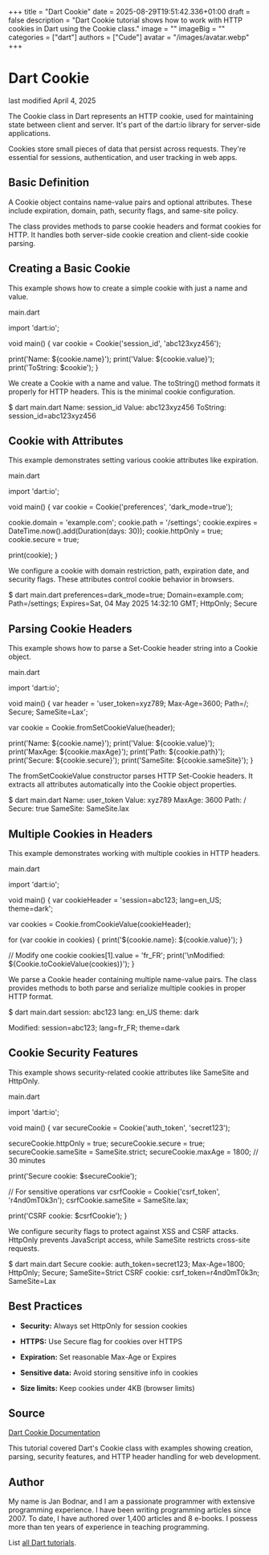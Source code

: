 +++
title = "Dart Cookie"
date = 2025-08-29T19:51:42.336+01:00
draft = false
description = "Dart Cookie tutorial shows how to work with HTTP cookies in Dart using the Cookie class."
image = ""
imageBig = ""
categories = ["dart"]
authors = ["Cude"]
avatar = "/images/avatar.webp"
+++

# Dart Cookie

last modified April 4, 2025

The Cookie class in Dart represents an HTTP cookie, used for
maintaining state between client and server. It's part of the
dart:io library for server-side applications.

Cookies store small pieces of data that persist across requests. They're
essential for sessions, authentication, and user tracking in web apps.

## Basic Definition

A Cookie object contains name-value pairs and optional attributes.
These include expiration, domain, path, security flags, and same-site policy.

The class provides methods to parse cookie headers and format cookies for HTTP.
It handles both server-side cookie creation and client-side cookie parsing.

## Creating a Basic Cookie

This example shows how to create a simple cookie with just a name and value.

main.dart
  

import 'dart:io';

void main() {
  var cookie = Cookie('session_id', 'abc123xyz456');
  
  print('Name: ${cookie.name}');
  print('Value: ${cookie.value}');
  print('ToString: $cookie');
}

We create a Cookie with a name and value. The toString() method formats it
properly for HTTP headers. This is the minimal cookie configuration.

$ dart main.dart
Name: session_id
Value: abc123xyz456
ToString: session_id=abc123xyz456

## Cookie with Attributes

This example demonstrates setting various cookie attributes like expiration.

main.dart
  

import 'dart:io';

void main() {
  var cookie = Cookie('preferences', 'dark_mode=true');
  
  cookie.domain = 'example.com';
  cookie.path = '/settings';
  cookie.expires = DateTime.now().add(Duration(days: 30));
  cookie.httpOnly = true;
  cookie.secure = true;
  
  print(cookie);
}

We configure a cookie with domain restriction, path, expiration date, and
security flags. These attributes control cookie behavior in browsers.

$ dart main.dart
preferences=dark_mode=true; Domain=example.com; Path=/settings; Expires=Sat, 04 May 2025 14:32:10 GMT; HttpOnly; Secure

## Parsing Cookie Headers

This example shows how to parse a Set-Cookie header string into a Cookie object.

main.dart
  

import 'dart:io';

void main() {
  var header = 'user_token=xyz789; Max-Age=3600; Path=/; Secure; SameSite=Lax';
  
  var cookie = Cookie.fromSetCookieValue(header);
  
  print('Name: ${cookie.name}');
  print('Value: ${cookie.value}');
  print('MaxAge: ${cookie.maxAge}');
  print('Path: ${cookie.path}');
  print('Secure: ${cookie.secure}');
  print('SameSite: ${cookie.sameSite}');
}

The fromSetCookieValue constructor parses HTTP Set-Cookie headers. It extracts
all attributes automatically into the Cookie object properties.

$ dart main.dart
Name: user_token
Value: xyz789
MaxAge: 3600
Path: /
Secure: true
SameSite: SameSite.lax

## Multiple Cookies in Headers

This example demonstrates working with multiple cookies in HTTP headers.

main.dart
  

import 'dart:io';

void main() {
  var cookieHeader = 'session=abc123; lang=en_US; theme=dark';
  
  var cookies = Cookie.fromCookieValue(cookieHeader);
  
  for (var cookie in cookies) {
    print('${cookie.name}: ${cookie.value}');
  }
  
  // Modify one cookie
  cookies[1].value = 'fr_FR';
  print('\nModified: ${Cookie.toCookieValue(cookies)}');
}

We parse a Cookie header containing multiple name-value pairs. The class provides
methods to both parse and serialize multiple cookies in proper HTTP format.

$ dart main.dart
session: abc123
lang: en_US
theme: dark

Modified: session=abc123; lang=fr_FR; theme=dark

## Cookie Security Features

This example shows security-related cookie attributes like SameSite and HttpOnly.

main.dart
  

import 'dart:io';

void main() {
  var secureCookie = Cookie('auth_token', 'secret123');
  
  secureCookie.httpOnly = true;
  secureCookie.secure = true;
  secureCookie.sameSite = SameSite.strict;
  secureCookie.maxAge = 1800; // 30 minutes
  
  print('Secure cookie: $secureCookie');
  
  // For sensitive operations
  var csrfCookie = Cookie('csrf_token', 'r4nd0mT0k3n');
  csrfCookie.sameSite = SameSite.lax;
  
  print('CSRF cookie: $csrfCookie');
}

We configure security flags to protect against XSS and CSRF attacks. HttpOnly
prevents JavaScript access, while SameSite restricts cross-site requests.

$ dart main.dart
Secure cookie: auth_token=secret123; Max-Age=1800; HttpOnly; Secure; SameSite=Strict
CSRF cookie: csrf_token=r4nd0mT0k3n; SameSite=Lax

## Best Practices

- **Security:** Always set HttpOnly for session cookies

- **HTTPS:** Use Secure flag for cookies over HTTPS

- **Expiration:** Set reasonable Max-Age or Expires

- **Sensitive data:** Avoid storing sensitive info in cookies

- **Size limits:** Keep cookies under 4KB (browser limits)

## Source

[Dart Cookie Documentation](https://api.dart.dev/stable/dart-io/Cookie-class.html)

This tutorial covered Dart's Cookie class with examples showing creation,
parsing, security features, and HTTP header handling for web development.

## Author

My name is Jan Bodnar, and I am a passionate programmer with extensive
programming experience. I have been writing programming articles since 2007.
To date, I have authored over 1,400 articles and 8 e-books. I possess more
than ten years of experience in teaching programming.

List [all Dart tutorials](/dart/).